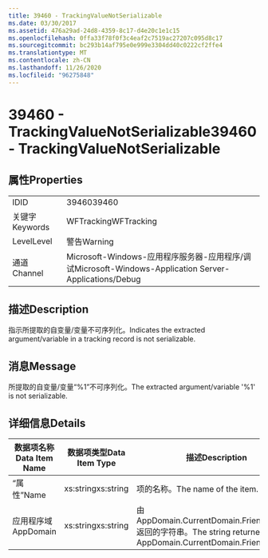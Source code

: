```yaml
---
title: 39460 - TrackingValueNotSerializable
ms.date: 03/30/2017
ms.assetid: 476a29ad-24d8-4359-8c17-d4e20c1e1c15
ms.openlocfilehash: 0ffa33f78f0f3c4eaf2c7519ac27207c095d8c17
ms.sourcegitcommit: bc293b14af795e0e999e3304dd40c0222cf2ffe4
ms.translationtype: MT
ms.contentlocale: zh-CN
ms.lasthandoff: 11/26/2020
ms.locfileid: "96275848"
---
```

# <a name="39460---trackingvaluenotserializable"></a><span data-ttu-id="55a70-102">39460 - TrackingValueNotSerializable</span><span class="sxs-lookup"><span data-stu-id="55a70-102">39460 - TrackingValueNotSerializable</span></span>

## <a name="properties"></a><span data-ttu-id="55a70-103">属性</span><span class="sxs-lookup"><span data-stu-id="55a70-103">Properties</span></span>  
  
|||  
|-|-|  
|<span data-ttu-id="55a70-104">ID</span><span class="sxs-lookup"><span data-stu-id="55a70-104">ID</span></span>|<span data-ttu-id="55a70-105">39460</span><span class="sxs-lookup"><span data-stu-id="55a70-105">39460</span></span>|  
|<span data-ttu-id="55a70-106">关键字</span><span class="sxs-lookup"><span data-stu-id="55a70-106">Keywords</span></span>|<span data-ttu-id="55a70-107">WFTracking</span><span class="sxs-lookup"><span data-stu-id="55a70-107">WFTracking</span></span>|  
|<span data-ttu-id="55a70-108">Level</span><span class="sxs-lookup"><span data-stu-id="55a70-108">Level</span></span>|<span data-ttu-id="55a70-109">警告</span><span class="sxs-lookup"><span data-stu-id="55a70-109">Warning</span></span>|  
|<span data-ttu-id="55a70-110">通道</span><span class="sxs-lookup"><span data-stu-id="55a70-110">Channel</span></span>|<span data-ttu-id="55a70-111">Microsoft-Windows-应用程序服务器-应用程序/调试</span><span class="sxs-lookup"><span data-stu-id="55a70-111">Microsoft-Windows-Application Server-Applications/Debug</span></span>|  
  
## <a name="description"></a><span data-ttu-id="55a70-112">描述</span><span class="sxs-lookup"><span data-stu-id="55a70-112">Description</span></span>  

 <span data-ttu-id="55a70-113">指示所提取的自变量/变量不可序列化。</span><span class="sxs-lookup"><span data-stu-id="55a70-113">Indicates the extracted argument/variable in a tracking record is not serializable.</span></span>  
  
## <a name="message"></a><span data-ttu-id="55a70-114">消息</span><span class="sxs-lookup"><span data-stu-id="55a70-114">Message</span></span>  

 <span data-ttu-id="55a70-115">所提取的自变量/变量“%1”不可序列化。</span><span class="sxs-lookup"><span data-stu-id="55a70-115">The extracted argument/variable '%1' is not serializable.</span></span>  
  
## <a name="details"></a><span data-ttu-id="55a70-116">详细信息</span><span class="sxs-lookup"><span data-stu-id="55a70-116">Details</span></span>  
  
|<span data-ttu-id="55a70-117">数据项名称</span><span class="sxs-lookup"><span data-stu-id="55a70-117">Data Item Name</span></span>|<span data-ttu-id="55a70-118">数据项类型</span><span class="sxs-lookup"><span data-stu-id="55a70-118">Data Item Type</span></span>|<span data-ttu-id="55a70-119">描述</span><span class="sxs-lookup"><span data-stu-id="55a70-119">Description</span></span>|  
|--------------------|--------------------|-----------------|  
|<span data-ttu-id="55a70-120">“属性”</span><span class="sxs-lookup"><span data-stu-id="55a70-120">Name</span></span>|<span data-ttu-id="55a70-121">xs:string</span><span class="sxs-lookup"><span data-stu-id="55a70-121">xs:string</span></span>|<span data-ttu-id="55a70-122">项的名称。</span><span class="sxs-lookup"><span data-stu-id="55a70-122">The name of the item.</span></span>|  
|<span data-ttu-id="55a70-123">应用程序域</span><span class="sxs-lookup"><span data-stu-id="55a70-123">AppDomain</span></span>|<span data-ttu-id="55a70-124">xs:string</span><span class="sxs-lookup"><span data-stu-id="55a70-124">xs:string</span></span>|<span data-ttu-id="55a70-125">由 AppDomain.CurrentDomain.FriendlyName 返回的字符串。</span><span class="sxs-lookup"><span data-stu-id="55a70-125">The string returned by AppDomain.CurrentDomain.FriendlyName.</span></span>|
